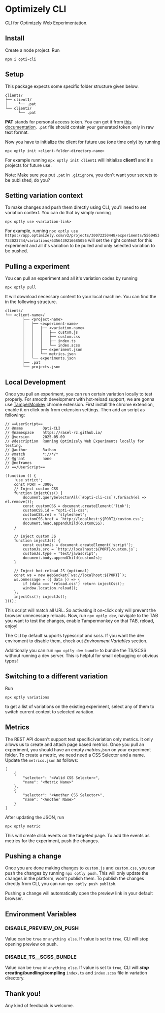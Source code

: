 # Optimizely CLI
CLI for Optimizely Web Experimentation.

## Install
Create a node project. Run 
```
npm i opti-cli
```

## Setup
This package expects some specific folder structure given below.

```
clients/
├── client1/
│     └── .pat
└── client2/
      └── .pat
```
**PAT** stands for personal access token. You can get it from [this documentation](https://support.optimizely.com/hc/en-us/articles/4410289816205-Manage-your-API-tokens). `.pat` file should contain your generated token only in raw text format.

Now you have to initialize the client for future use (one time only) by running 
```
npx optly init <client-folder-directory-name>
```
For example running `npx optly init client1` will initialize **client1** and it's projects for future use.

Note: Make sure you put `.pat` in `.gitignore`, you don't want your secrets to be published, do you?

## Setting variation context
To make changes and push them directly using CLI, you'll need to set variation context.
You can do that by simply running 
```
npx optly use <variation-link>
```
For example, running `npx optly use https://app.optimizely.com/v2/projects/30072250448/experiments/5560453733023744/variations/6356439216685056` will set the right context for this experiment and all it's variation to be pulled and only selected variation to be pushed.

## Pulling a experiment
You can pull an experiment and all it's variation codes by running 
```
npx optly pull
```
It will download necessary content to your local machine. You can find the in the following structure.
```
clients/
└── <client-name>/
        ├── <project-name>
        │   ├── <experiment-name>
        │   │   ├── <variation-name>
        │   │   │   ├── custom.js
        │   │   │   ├── custom.css
        │   │   │   ├── index.ts
        │   │   │   └── index.scss
        │   │   ├── experiment.json
        │   │   └── metrics.json
        │   └── experiments.json
        ├── .pat
        └── projects.json
```

## Local Development
Once you pull an experiment, you can run certain variation locally to test properly. For smooth development with hot-reload support, we are gonna use [TamperMonkey](https://chromewebstore.google.com/detail/tampermonkey/dhdgffkkebhmkfjojejmpbldmpobfkfo) chrome extension. First install the chrome extension, enable it on click only from extension settings.
Then add an script as following:
```
// ==UserScript==
// @name         Opti-CLI
// @namespace    https://rasel-rz.github.io/
// @version      2025-05-09
// @description  Running Optimizely Web Experiments locally for testing.
// @author       Raihan
// @match        *://*/*
// @grant        none
// @noframes
// ==/UserScript==

(function () {
    'use strict';
    const PORT = 3000;
    // Inject custom CSS
    function injectCss() {
        document.querySelectorAll(`#opti-cli-css`).forEach(el => el.remove());
        const customCSS = document.createElement('link');
        customCSS.id = "opti-cli-css";
        customCSS.rel = 'stylesheet';
        customCSS.href = `http://localhost:${PORT}/custom.css`;
        document.head.appendChild(customCSS);
    }

    // Inject custom JS
    function injectJs() {
        const customJs = document.createElement('script');
        customJs.src = `http://localhost:${PORT}/custom.js`;
        customJs.type = 'text/javascript';
        document.body.appendChild(customJs);
    }

    // Inject hot-reload JS (optional)
    const ws = new WebSocket(`ws://localhost:${PORT}`);
    ws.onmessage = ({ data }) => {
        if (data === 'reload.css') return injectCss();
        window.location.reload();
    };
    injectCss(); injectJs();
})();
```
This script will match all URL. So activating it on-click only will prevent the browser unnecessary reloads.
Now, run `npx optly dev`, navigate to the TAB you want to test the changes, enable Tampermonkey on that TAB, reload, enjoy!

The CLI by default supports typescript and scss. If you want the dev enviroment to disable them, check out *Environment Variables* section.

Additionaly you can run `npx optly dev bundle` to bundle the TS/SCSS without running a dev server. This is helpful for small debugging or obvious typos!

## Switching to a different variation
Run
```
npx optly variations
```
to get a list of variations on the existing experiment, select any of them to switch current context to selected variation.

## Metrics
The REST API doesn't support test specific/variation only metrics. It only allows us to create and attach page based metrics. Once you pull an experiment, you should have an empty _metrics.json_ on your experiment folder. To create a metric, we need need a CSS Selector and a name. Update the `metrics.json` as follows:
```
[
    {
        "selector": "<Valid CSS Selector>",
        "name": "<Metric Name>"
    },
    {
        "selector": "<Another CSS Selector>",
        "name": "<Another Name>"
    }
]
```
After updating the JSON, run
```
npx optly metric
```
This will create click events on the targeted page. To add the events as metrics for the experiment, push the changes.

## Pushing a change
Once you are done making changes to `custom.js` and `custom.css`, you can push the changes by running `npx optly push`. This will only update the changes in the platform, won't publish them. To publish the changes directly from CLI, you can run `npx optly push publish`.

Pushing a change will automatically open the preview link in your default browser.

## Environment Variables
### DISABLE_PREVIEW_ON_PUSH
Value can be `true` or `anything else`. If value is set to `true`, CLI will stop opening preview on push.

### DISABLE_TS__SCSS_BUNDLE
Value can be `true` or `anything else`. If value is set to `true`, CLI will **_stop_ creating/bundling/compiling** `index.ts` and `index.scss` file in variation directory.

## Thank you!
Any kind of feedback is welcome.